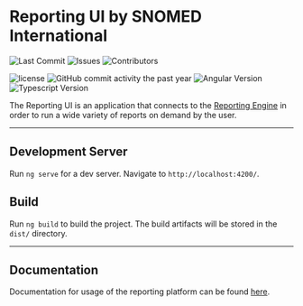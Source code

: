 # Reporting UI by SNOMED International

![Last Commit](https://img.shields.io/github/last-commit/ihtsdo/reporting-ui/develop)
![Issues](https://img.shields.io/github/issues/ihtsdo/reporting-ui)
![Contributors](https://img.shields.io/github/contributors/ihtsdo/reporting-ui)

![license](https://img.shields.io/badge/License-Apache%202.0-blue.svg)
![GitHub commit activity the past year](https://img.shields.io/github/commit-activity/m/ihtsdo/reporting-ui/develop)
![Angular Version](https://img.shields.io/github/package-json/dependency-version/ihtsdo/reporting-ui/@angular/core)
![Typescript Version](https://img.shields.io/github/package-json/dependency-version/ihtsdo/reporting-ui/dev/typescript)

The Reporting UI is an application that connects to the [Reporting Engine](https://github.com/IHTSDO/reporting-engine) in order to run a wide variety of reports on demand by the user.

---

## Development Server

Run `ng serve` for a dev server. Navigate to `http://localhost:4200/`.

## Build

Run `ng build` to build the project. The build artifacts will be stored in the `dist/` directory.

---

## Documentation

Documentation for usage of the reporting platform can be found [here](https://confluence.ihtsdotools.org/display/AP6UG/Reporting+Platform).
